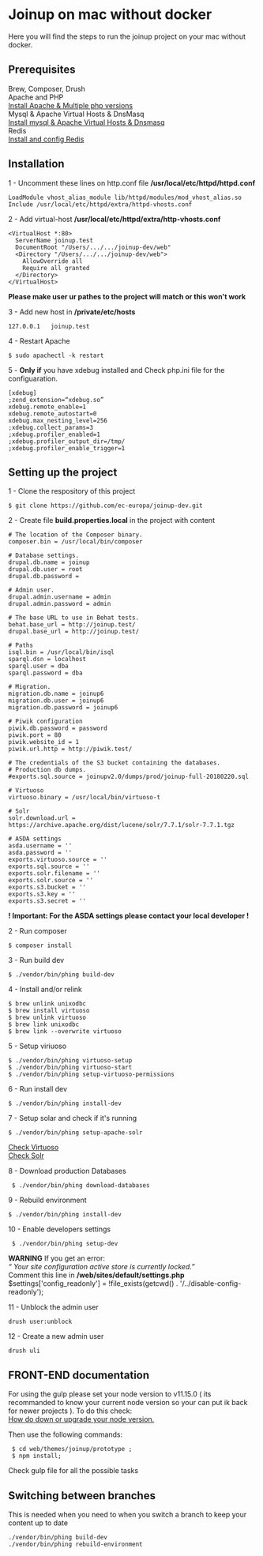 # Joinup on mac without docker
Here you will find the steps to run the joinup project on your mac without docker.

## Prerequisites
Brew, Composer, Drush  
Apache and PHP  
[Install Apache & Multiple php versions](https://getgrav.org/blog/macos-catalina-apache-multiple-php-versions)  
Mysql & Apache Virtual Hosts & DnsMasq  
[Install mysql & Apache Virtual Hosts & Dnsmasq](https://getgrav.org/blog/macos-catalina-apache-mysql-vhost-apc)  
Redis  
[Install and config Redis](https://medium.com/@petehouston/install-and-config-redis-on-mac-os-x-via-homebrew-eb8df9a4f298)

## Installation

1 - Uncomment these lines on http.conf file **/usr/local/etc/httpd/httpd.conf**
```
LoadModule vhost_alias_module lib/httpd/modules/mod_vhost_alias.so
Include /usr/local/etc/httpd/extra/httpd-vhosts.conf
````
  
2 - Add virtual-host **/usr/local/etc/httpd/extra/http-vhosts.conf**
```
<VirtualHost *:80>
  ServerName joinup.test
  DocumentRoot "/Users/.../.../joinup-dev/web"
  <Directory "/Users/.../.../joinup-dev/web">
    AllowOverride all
    Require all granted
  </Directory>
</VirtualHost>
 ```
**Please make user ur pathes to the project will match or this won't work**  

3 - Add new host in **/private/etc/hosts**
```
127.0.0.1   joinup.test
```
4 - Restart Apache
````
$ sudo apachectl -k restart
````
5 - **Only if** you have xdebug installed and Check php.ini file for the configuaration.
````
[xdebug]
;zend_extension=“xdebug.so”
xdebug.remote_enable=1
xdebug.remote_autostart=0
xdebug.max_nesting_level=256
;xdebug.collect_params=3
;xdebug.profiler_enabled=1
;xdebug.profiler_output_dir=/tmp/
;xdebug.profiler_enable_trigger=1
````


## Setting up  the project 
1 - Clone the respository of this project
````
$ git clone https://github.com/ec-europa/joinup-dev.git
````

2 - Create file **build.properties.local** in the project with content
```
# The location of the Composer binary.
composer.bin = /usr/local/bin/composer

# Database settings.
drupal.db.name = joinup
drupal.db.user = root
drupal.db.password = 

# Admin user.
drupal.admin.username = admin
drupal.admin.password = admin

# The base URL to use in Behat tests.
behat.base_url = http://joinup.test/
drupal.base_url = http://joinup.test/

# Paths
isql.bin = /usr/local/bin/isql
sparql.dsn = localhost
sparql.user = dba
sparql.password = dba

# Migration.
migration.db.name = joinup6
migration.db.user = joinup6
migration.db.password = joinup6

# Piwik configuration
piwik.db.password = password
piwik.port = 80
piwik.website_id = 1
piwik.url.http = http://piwik.test/

# The credentials of the S3 bucket containing the databases.
# Production db dumps.
#exports.sql.source = joinupv2.0/dumps/prod/joinup-full-20180220.sql

# Virtuoso
virtuoso.binary = /usr/local/bin/virtuoso-t

# Solr
solr.download.url = https://archive.apache.org/dist/lucene/solr/7.7.1/solr-7.7.1.tgz

# ASDA settings
asda.username = ''
asda.password = ''
exports.virtuoso.source = ''
exports.sql.source = ''
exports.solr.filename = ''
exports.solr.source = ''
exports.s3.bucket = ''
exports.s3.key = ''
exports.s3.secret = ''
```
**! Important: For the ASDA settings please contact your local developer !**  

2 - Run composer
````
$ composer install
````

3 - Run build dev 
```
$ ./vendor/bin/phing build-dev
```

4 - Install and/or relink
```
$ brew unlink unixodbc
$ brew install virtuoso
$ brew unlink virtuoso
$ brew link unixodbc
$ brew link --overwrite virtuoso
```

5 - Setup viriuoso
```
$ ./vendor/bin/phing virtuoso-setup
$ ./vendor/bin/phing virtuoso-start
$ ./vendor/bin/phing setup-virtuoso-permissions
```

6 - Run install dev
```  
$ ./vendor/bin/phing install-dev
```

7 - Setup solar and check if it's running
```  
$ ./vendor/bin/phing setup-apache-solr
```
[Check Virtuoso](http://localhost:8890/sparql)  
[Check Solr](http://localhost:8983/solr/#/)

8 - Download production Databases
````
 $ ./vendor/bin/phing download-databases
````

9 - Rebuild environment
```  
$ ./vendor/bin/phing install-dev
```

10 - Enable developers settings
```  
 $ ./vendor/bin/phing setup-dev   
```
**WARNING** If you get an error:  
*“ Your site configuration active store is currently locked.”*  
Comment this line in **/web/sites/default/settings.php**  
$settings['config_readonly'] = !file_exists(getcwd() . '/../disable-config-readonly');

11 - Unblock the admin user
````
drush user:unblock
````

12 - Create a new admin user 
````
drush uli
````

## FRONT-END documentation
For using the gulp please set your node version to v11.15.0 ( its recommanded to know your current node version so your can put ik back for newer projects ).
To do this check:  
[How do down or upgrade your node version.](https://www.surrealcms.com/blog/how-to-upgrade-or-downgrade-nodejs-using-npm.html)

Then use the following commands:
````
 $ cd web/themes/joinup/prototype ;
 $ npm install;    
 ````
 Check gulp file for all the possible tasks


## Switching between branches
This is needed when you need to when you switch a branch to keep your content up to date
````
./vendor/bin/phing build-dev 
./vendor/bin/phing rebuild-environment 
````
